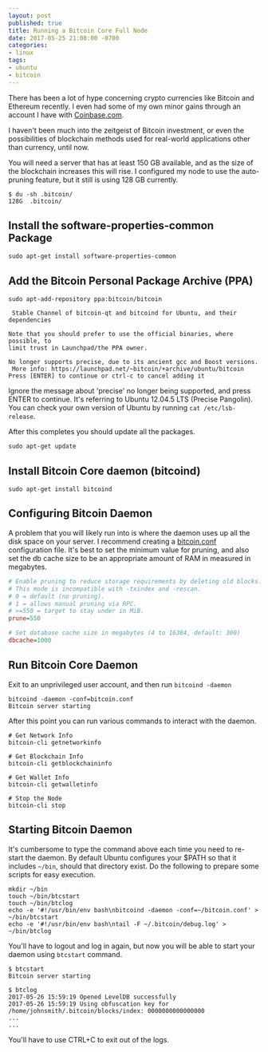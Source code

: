 ```yaml
---
layout: post
published: true
title: Running a Bitcoin Core Full Node
date: 2017-05-25 21:08:00 -0700
categories:
- linux
tags:
- ubuntu
- bitcoin
---
```


There has been a lot of hype concerning crypto currencies like Bitcoin and
Ethereum recently. I even had some of my own minor gains through an account I
have with [Coinbase.com](http://www.coinbase.com/).

I haven't been much into the zeitgeist of Bitcoin investment, or even the
possibilities of blockchain methods used for real-world applications other than
currency, until now.

You will need a server that has at least 150 GB available, and as the size of
the blockchain increases this will rise. I configured my node to use the
auto-pruning feature, but it still is using 128 GB currently.

```shell
$ du -sh .bitcoin/
128G  .bitcoin/
```
<!--more-->

## Install the software-properties-common Package

``` shell
sudo apt-get install software-properties-common
```

## Add the Bitcoin Personal Package Archive (PPA)

``` shell
sudo apt-add-repository ppa:bitcoin/bitcoin

 Stable Channel of bitcoin-qt and bitcoind for Ubuntu, and their dependencies

Note that you should prefer to use the official binaries, where possible, to
limit trust in Launchpad/the PPA owner.

No longer supports precise, due to its ancient gcc and Boost versions.
 More info: https://launchpad.net/~bitcoin/+archive/ubuntu/bitcoin
Press [ENTER] to continue or ctrl-c to cancel adding it
```

Ignore the message about 'precise' no longer being supported, and press ENTER
to continue. It's referring to Ubuntu 12.04.5 LTS (Precise Pangolin). You can
check your own version of Ubuntu by running `cat /etc/lsb-release`.

After this completes you should update all the packages.

``` shell
sudo apt-get update
```

## Install Bitcoin Core daemon (bitcoind)

``` shell
sudo apt-get install bitcoind
```

## Configuring Bitcoin Daemon

A problem that you will likely run into is where the daemon uses up all the disk
space on your server. I recommend creating a [bitcoin.conf] configuration file.
It's best to set the minimum value for pruning, and also set the db cache size
to be an appropriate amount of RAM in measured in megabytes.

```ini
# Enable pruning to reduce storage requirements by deleting old blocks.
# This mode is incompatible with -txindex and -rescan.
# 0 = default (no pruning).
# 1 = allows manual pruning via RPC.
# >=550 = target to stay under in MiB.
prune=550

# Set database cache size in megabytes (4 to 16384, default: 300)
dbcache=1000
```

[bitcoin.conf]: https://raw.githubusercontent.com/bitcoin/bitcoin/master/contrib/debian/examples/bitcoin.conf

## Run Bitcoin Core Daemon

Exit to an unprivileged user account, and then run `bitcoind -daemon`

```shell
bitcoind -daemon -conf=bitcoin.conf
Bitcoin server starting
```

After this point you can run various commands to interact with the daemon.

```shell
# Get Network Info
bitcoin-cli getnetworkinfo

# Get Blockchain Info
bitcoin-cli getblockchaininfo

# Get Wallet Info
bitcoin-cli getwalletinfo

# Stop the Node
bitcoin-cli stop
```

## Starting Bitcoin Daemon

It's cumbersome to type the command above each time you need to re-start the
daemon. By default Ubuntu configures your $PATH so that it includes `~/bin`,
should that directory exist. Do the following to prepare some scripts for easy
execution.

``` shell
mkdir ~/bin
touch ~/bin/btcstart
touch ~/bin/btclog
echo -e '#!/usr/bin/env bash\nbitcoind -daemon -conf=~/bitcoin.conf' > ~/bin/btcstart
echo -e '#!/usr/bin/env bash\ntail -F ~/.bitcoin/debug.log' > ~/bin/btclog
```

You'll have to logout and log in again, but now you will be able to start your
daemon using `btcstart` command.

```shell
$ btcstart
Bitcoin server starting

$ btclog
2017-05-26 15:59:19 Opened LevelDB successfully
2017-05-26 15:59:19 Using obfuscation key for /home/johnsmith/.bitcoin/blocks/index: 0000000000000000
...
...
```

You'll have to use CTRL+C to exit out of the logs.
